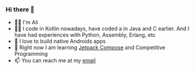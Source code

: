 ### Hi there 👋

- 🙋‍♂️ I'm Ali
- 🧑‍💻 I code in Kotlin nowadays, have coded a in Java and C earlier. And I have had experiences with Python, Assembly, Erlang, etc
- 🔨 I love to build native Androids apps
- 🌱 Right now I am learning [Jetpack Compose](https://developer.android.com/jetpack/compose "Jetpack Compose") and Competitive Programming
- 📫 You can reach me at my [email](mailto:ali.amid.aliam@gmail.com)

<!--
**a93a/a93a** is a ✨ _special_ ✨ repository because its `README.md` (this file) appears on your GitHub profile.

Here are some ideas to get you started:

- 🔭 I’m currently working on ...
- 🌱 I’m currently learning ...
- 👯 I’m looking to collaborate on ...
- 🤔 I’m looking for help with ...
- 💬 Ask me about ...
- 📫 How to reach me: ...
- 😄 Pronouns: ...
- ⚡ Fun fact: ...
-->
